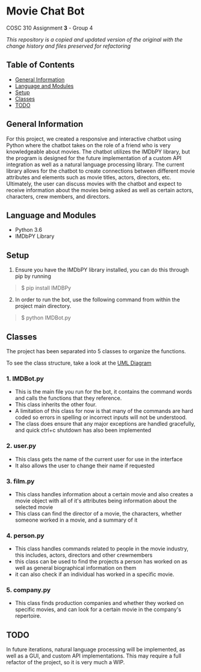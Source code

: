 # **Movie Chat Bot**

COSC 310 Assignment **3** - Group 4

*This repository is a copied and updated version of the original with the change history and files preserved for refactoring*

## Table of Contents
* [General Information](#general-information)
* [Language and Modules](#language-and-modules)
* [Setup](#setup)
* [Classes](#classes)
* [TODO](#todo)


## General Information

For this project, we created a responsive and interactive chatbot using Python where the chatbot takes on the role of a friend who is very knowledgeable about movies. The chatbot utilizes the IMDbPY library, but the program is designed for the future implementation of a custom API integration as well as a natural language processing library. The current library allows for the chatbot to create connections between different movie attributes and elements such as movie titles, actors, directors, etc. Ultimately, the user can discuss movies with the chatbot and expect to receive information about the movies being asked as well as certain actors, characters, crew members, and directors.

## Language and Modules

- Python 3.6
- IMDbPY Library

## Setup

1. Ensure you have the IMDbPY library installed, you can do this through pip by running

> $ pip install IMDBPy

2. In order to run the bot, use the following command from within the project main directory.

> $ python IMDBot.py


## Classes

The project has been separated into 5 classes to organize the functions. 

To see the class structure, take a look at the [UML Diagram](https://lucid.app/publicSegments/view/aebe824d-31ce-4685-9720-e142ce18f0fb/image.pdf)

### 1. IMDBot.py

 - This is the main file you run for the bot, it contains the command words and calls the functions that they reference.
 - This class inherits the other four.
 - A limitation of this class for now is that many of the commands are hard coded so errors in spelling or incorrect inputs will not be understood.
 - The class does ensure that any major exceptions are handled gracefully, and quick ctrl+c shutdown has also been implemented

### 2. user.py

- This class gets the name of the current user for use in the interface
- It also allows the user to change their name if requested

### 3. film.py

- This class handles information about a certain movie and also creates a movie object with all of it's attributes being information about the selected movie
- This class can find the director of a movie, the characters, whether someone  worked in a movie, and a summary of it

### 4. person.py

- This class handles commands related to people in the movie industry, this includes, actors, directors and other crewmembers
- this class can be used to find the projects a person has worked on as well as general biographical information on them
- it can also check if an individual has worked in a specific movie.

### 5. company.py

- This class finds production companies and whether they worked on specific movies, and can look for a certain movie in the company's repertoire.


## TODO

In future iterations, natural language processing will be implemented, as well as a GUI, and custom API implementations.
This may require a full refactor of the project, so it is very much a WIP.
